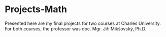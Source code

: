 # Projects-Math

Presented here are my final projects for two courses at Charles University. For both courses, the professor was doc. Mgr. Jiří Mikšovský, Ph.D.
